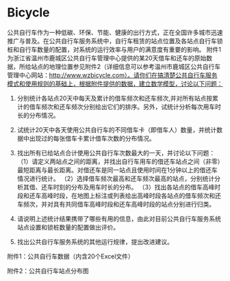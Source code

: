Bicycle
=======

公共自行车作为一种低碳、环保、节能、健康的出行方式，正在全国许多城市迅速推广与普及。在公共自行车服务系统中，自行车租赁的站点位置及各站点自行车锁桩和自行车数量的配置，对系统的运行效率与用户的满意度有重要的影响。
附件1为浙江省温州市鹿城区公共自行车管理中心提供的某20天借车和还车的原始数据，所给站点的地理位置参见附件2（详细信息可以参考温州市鹿城区公共自行车管理中心网站：http://www.wzbicycle.com）。请你们在搞清楚公共自行车服务模式和使用规则的基础上，根据附件提供的数据，建立数学模型，讨论以下问题：



1. 分别统计各站点20天中每天及累计的借车频次和还车频次,并对所有站点按累计的借车频次和还车频次分别给出它们的排序。另外，试统计分析每次用车时长的分布情况。

2. 试统计20天中各天使用公共自行车的不同借车卡（即借车人）数量，并统计数据中出现过的每张借车卡累计借车次数的分布情况。

3. 找出所有已给站点合计使用公共自行车次数最大的一天，并讨论以下问题：
（1）请定义两站点之间的距离，并找出自行车用车的借还车站点之间（非零）最短距离与最长距离。对借还车是同一站点且使用时间在1分钟以上的借还车情况进行统计。
（2）选择借车频次最高和还车频次最高的站点，分别统计分析其借、还车时刻的分布及用车时长的分布。
（3）找出各站点的借车高峰时段和还车高峰时段，在地图上标注或列表给出高峰时段各站点的借车频次和还车频次，并对具有共同借车高峰时段和还车高峰时段的站点分别进行归类。

4. 请说明上述统计结果携带了哪些有用的信息，由此对目前公共自行车服务系统站点设置和锁桩数量的配置做出评价。

5. 找出公共自行车服务系统的其他运行规律，提出改进建议。

附件1：公共自行车数据（内含20个Excel文件）

附件2：公共自行车站点分布图

